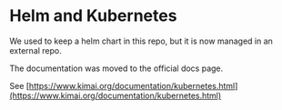 # Helm and Kubernetes

We used to keep a helm chart in this repo, but it is now managed in an external repo.

The documentation was moved to the official docs page.

See [https://www.kimai.org/documentation/kubernetes.html](https://www.kimai.org/documentation/kubernetes.html)
